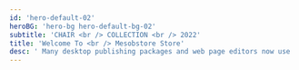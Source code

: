 ```yaml
---
id: 'hero-default-02'
heroBG: 'hero-bg hero-default-bg-02'
subtitle: 'CHAIR <br /> COLLECTION <br /> 2022'
title: 'Welcome To <br /> Mesobstore Store'
desc: ' Many desktop publishing packages and web page editors now use  <br /> Lorem Ipsum as their default model text'
---
```

